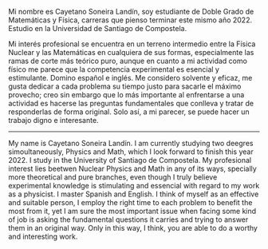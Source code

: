 Mi nombre es Cayetano Soneira Landín, soy estudiante de Doble Grado de Matemáticas y Física, carreras que pienso terminar este mismo año 2022. Estudio en la Universidad de Santiago de Compostela.

Mi interés profesional se encuentra en un terreno intermedio entre la Física Nuclear y las Matemáticas en cualquiera de sus formas, especialmente las ramas de corte más teórico puro, aunque en cuanto a mi actividad como físico me parece que la competencia experimental es esencial y estimulante.
Domino español e inglés. Me considero solvente y eficaz, me gusta dedicar a cada problema su tiempo justo para sacarle el máximo provecho; creo sin embargo que lo más importante al enfrentarse a una actividad es hacerse las preguntas fundamentales que conlleva y tratar de responderlas de forma original. Solo así, a mi parecer, se puede hacer un trabajo digno e interesante.

---

My name is Cayetano Soneira Landín. I am currently studying two deegres simoultaneously, Physics and Math, which I look forward to finish this year 2022. I study in the University of Santiago de Compostela.
My profesional interest lies beetwen Nuclear Physics and Math in any of its ways, specially more theoretical and pure branches, even though I truly believe experimental knowledge is stimulating and essencial with regard to my work as a physicist.
I master Spanish and English. I think of myself as an effective and suitable person, I employ the right time to each problem to benefit the most from it, yet I am sure the most important issue when facing some kind of job is asking the fundamental questions it carries and trying to answer them in an original way. Only in this way, I think, you are able to do a worthy and interesting work.

